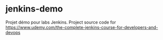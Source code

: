 # jenkins-demo
Projet démo pour labs Jenkins.
Project source code for https://www.udemy.com/the-complete-jenkins-course-for-developers-and-devops
